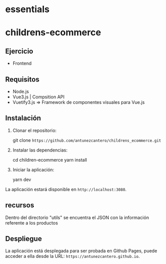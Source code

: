 # essentials

# childrens-ecommerce


## Ejercicio

- Frontend


## Requisitos

- Node.js
- Vue3.js | Compsition API
- Vuetify3.js => Framework de componentes visuales para Vue.js


## Instalación

1. Clonar el repositorio:

   
   git clone `https://github.com/antunezcantero/childrens_ecommerce.git`
   

2. Instalar las dependencias:

   
   cd children-ecommerce
   yarn install
   

3. Iniciar la aplicación:

   
   yarn dev
   

La aplicación estará disponible en `http://localhost:3080`.


## recursos

Dentro del directorio "utils" se encuentra el JSON con la información referente a los productos


## Despliegue

La aplicación está desplegada para ser probada en Github Pages,
puede acceder a ella desde la URL: `https://antunezcantero.github.io`.